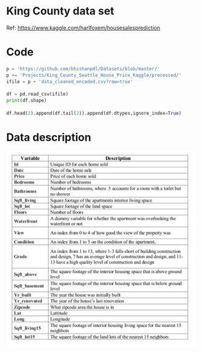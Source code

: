 # King County data set
Ref: https://www.kaggle.com/harlfoxem/housesalesprediction

# Code
```python
p = 'https://github.com/bhishanpdl/Datasets/blob/master/'
p += 'Projects/King_County_Seattle_House_Price_Kaggle/processed/'
ifile = p + 'data_cleaned_encoded.csv?raw=true'

df = pd.read_csv(ifile)
print(df.shape)

df.head(2).append(df.tail(2)).append(df.dtypes,ignore_index=True)
```

# Data description
![](data_description.png)
